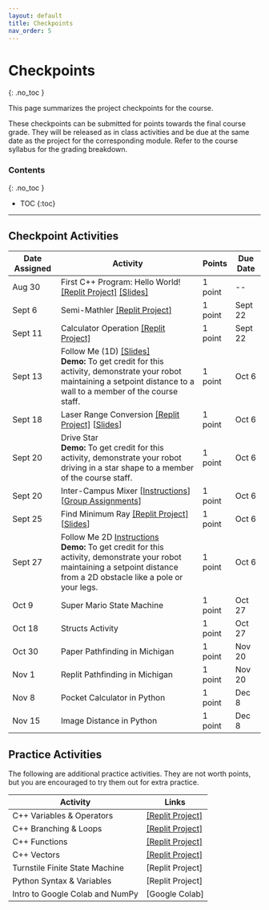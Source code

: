 ```yaml
---
layout: default
title: Checkpoints
nav_order: 5
---
```


# Checkpoints
{: .no_toc }

This page summarizes the project checkpoints for the course.

These checkpoints can be submitted for points towards the final course grade. They will be released as in class activities and be due at the same date as the project for the corresponding module. Refer to the course syllabus for the grading breakdown.

### Contents
{: .no_toc }

* TOC
{:toc}

---

## Checkpoint Activities

| Date Assigned | Activity | Points | Due Date |
|---------------|----------|--------|----------|
| Aug 30 | First C++ Program: Hello World! [[Replit Project]](https://replit.com/@rob102-um-f23) [[Slides]](https://drive.google.com/file/d/1pr41na5DWwGpPm3RPdjgxLFZiRDM2KLg/view?usp=sharing) | 1 point | -- |
| Sept 6 | Semi-Mathler [[Replit Project]](https://replit.com/@rob102-um-f23) | 1 point | Sept 22 |
| Sept 11 | Calculator Operation [[Replit Project]](https://replit.com/@rob102-um-f23) | 1 point | Sept 22 |
| Sept 13 | Follow Me (1D) [[Slides]](https://drive.google.com/file/d/1brfSERvJ_oqUE8gs7VAuWBsZK9fgmQvg/view?usp=sharing) <br/> **Demo:** To get credit for this activity, demonstrate your robot maintaining a setpoint distance to a wall to a member of the course staff. | 1 point | Oct 6 |
| Sept 18 | Laser Range Conversion [[Replit Project]](https://replit.com/@rob102-um-f23) [[Slides](https://drive.google.com/file/d/1ybbCBT3EIsJsmLQaKdkiSdK-KQv1JKZA/view?usp=sharing)] | 1 point | Oct 6 |
| Sept 20 | Drive Star <br/> **Demo:** To get credit for this activity, demonstrate your robot driving in a star shape to a member of the course staff. | 1 point | Oct 6 |
| Sept 20 | Inter-Campus Mixer [[Instructions](https://docs.google.com/document/d/14uQ-XqfavqL1xc9aLZNlXClJaWbwlIX9CDGEJfQEkVk/edit?usp=sharing)] [[Group Assignments](https://docs.google.com/spreadsheets/d/1EYzbNtppp5MQ5Gg3myKhnWnmDzRuqwAGdcieSj4NpI0/edit?usp=sharing)] | 1 point | Oct 6 |
| Sept 25 | Find Minimum Ray [[Replit Project]](https://replit.com/@rob102-um-f23) [[Slides](https://drive.google.com/file/d/13Aqc1r66qfUMmdPK2UgdAkL7VdonYnHN/view?usp=sharing)] | 1 point | Oct 6 |
| Sept 27 | Follow Me 2D [Instructions](https://hellorob.org/modules/module1#2d-follow-me) <br/> **Demo:** To get credit for this activity, demonstrate your robot maintaining a setpoint distance from a 2D obstacle like a pole or your legs. | 1 point | Oct 6 |
| Oct 9 | Super Mario State Machine | 1 point | Oct 27 |
| Oct 18 | Structs Activity | 1 point | Oct 27 |
| Oct 30 | Paper Pathfinding in Michigan | 1 point | Nov 20 |
| Nov 1 | Replit Pathfinding in Michigan | 1 point | Nov 20 |
| Nov 8 | Pocket Calculator in Python | 1 point | Dec 8 |
| Nov 15 | Image Distance in Python | 1 point | Dec 8 |

## Practice Activities
The following are additional practice activities. They are not worth points, but you are encouraged to try them out for extra practice.

| Activity | Links |
|----------|-------|
| C++ Variables & Operators | [[Replit Project]](https://replit.com/@rob102-um-f23) |
| C++ Branching & Loops | [[Replit Project]](https://replit.com/@rob102-um-f23) |
| C++ Functions | [[Replit Project]](https://replit.com/@rob102-um-f23) |
| C++ Vectors | [[Replit Project]](https://replit.com/@rob102-um-f23) |
| Turnstile Finite State Machine | [Replit Project] |
| Python Syntax & Variables | [Replit Project] |
| Intro to Google Colab and NumPy | [Google Colab] |